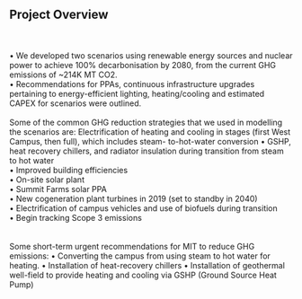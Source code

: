 ## Project Overview
<br><br>
•	We developed two scenarios using renewable energy sources and nuclear power to achieve 100% decarbonisation by 2080, from the current GHG emissions of ~214K MT CO2. <br>
•	Recommendations for PPAs, continuous infrastructure upgrades pertaining to energy-efficient lighting, heating/cooling and estimated CAPEX for scenarios were outlined.
<br><br>
Some of the common GHG reduction strategies that we used in modelling the scenarios are:
Electrification of heating and cooling in stages (first West Campus, then full), which includes steam-
to-hot-water conversion
• GSHP, heat recovery chillers, and radiator insulation during transition from steam to hot water <br>
• Improved building efficiencies <br>
• On-site solar plant <br>
• Summit Farms solar PPA <br>
• New cogeneration plant turbines in 2019 (set to standby in 2040) <br>
• Electrification of campus vehicles and use of biofuels during transition <br>
• Begin tracking Scope 3 emissions <br>
<br><br>
Some short-term urgent recommendations for MIT to reduce GHG emissions:
• Converting the campus from using steam to hot water for heating.
• Installation of heat-recovery chillers
• Installation of geothermal well-field to provide heating and cooling via GSHP (Ground Source Heat Pump)
